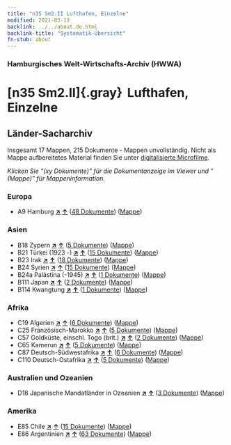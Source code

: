```yaml
---
title: "n35 Sm2.II Lufthafen, Einzelne"
modified: 2021-03-13
backlink: ../../about.de.html
backlink-title: "Systematik-Übersicht"
fn-stub: about
---
```


### Hamburgisches Welt-Wirtschafts-Archiv (HWWA)

# [n35 Sm2.II]{.gray}&#8201; Lufthafen, Einzelne&#160; 







## Länder-Sacharchiv




Insgesamt 17 Mappen, 215 Dokumente - Mappen unvollständig.
Nicht als Mappe aufbereitetes Material finden Sie unter [digitalisierte Microfilme](/film/h1_sh.de.html).

_Klicken Sie "(xy Dokumente)" für die Dokumentanzeige im Viewer und "(Mappe)" für Mappeninformation._




### Europa

- A9 Hamburg [**&nearr;**](../../../geo/i/140905/about.de.html "Hamburg (alle Mappen)") [**&uarr;**](../../../geo/about.de.html#A9 "Ländersystematik") (<a href="https://pm20.zbw.eu/iiifview/folder/sh/140905,145684" title="über: Hamburg : Lufthafen, Einzelne" target="_blank">48 Dokumente</a>) ([Mappe](../../../../folder/sh/1409xx/140905/1456xx/145684/about.de.html))

### Asien

- B18 Zypern [**&nearr;**](../../../geo/i/141079/about.de.html "Zypern (alle Mappen)") [**&uarr;**](../../../geo/about.de.html#B18 "Ländersystematik") (<a href="https://pm20.zbw.eu/iiifview/folder/sh/141079,145684" title="über: Zypern : Lufthafen, Einzelne" target="_blank">5 Dokumente</a>) ([Mappe](../../../../folder/sh/1410xx/141079/1456xx/145684/about.de.html))
- B21 Türkei (1923 -) [**&nearr;**](../../../geo/i/141111/about.de.html "Türkei (1923 -) (alle Mappen)") [**&uarr;**](../../../geo/about.de.html#B21 "Ländersystematik") (<a href="https://pm20.zbw.eu/iiifview/folder/sh/141111,145684" title="über: Türkei (1923 -) : Lufthafen, Einzelne" target="_blank">15 Dokumente</a>) ([Mappe](../../../../folder/sh/1411xx/141111/1456xx/145684/about.de.html))
- B23 Irak [**&nearr;**](../../../geo/i/141113/about.de.html "Irak (alle Mappen)") [**&uarr;**](../../../geo/about.de.html#B23 "Ländersystematik") (<a href="https://pm20.zbw.eu/iiifview/folder/sh/141113,145684" title="über: Irak : Lufthafen, Einzelne" target="_blank">18 Dokumente</a>) ([Mappe](../../../../folder/sh/1411xx/141113/1456xx/145684/about.de.html))
- B24 Syrien [**&nearr;**](../../../geo/i/141114/about.de.html "Syrien (alle Mappen)") [**&uarr;**](../../../geo/about.de.html#B24 "Ländersystematik") (<a href="https://pm20.zbw.eu/iiifview/folder/sh/141114,145684" title="über: Syrien : Lufthafen, Einzelne" target="_blank">15 Dokumente</a>) ([Mappe](../../../../folder/sh/1411xx/141114/1456xx/145684/about.de.html))
- B24a Palästina (-1945) [**&nearr;**](../../../geo/i/141115/about.de.html "Palästina (-1945) (alle Mappen)") [**&uarr;**](../../../geo/about.de.html#B24a "Ländersystematik") (<a href="https://pm20.zbw.eu/iiifview/folder/sh/141115,145684" title="über: Palästina (-1945) : Lufthafen, Einzelne" target="_blank">1 Dokumente</a>) ([Mappe](../../../../folder/sh/1411xx/141115/1456xx/145684/about.de.html))
- B111 Japan [**&nearr;**](../../../geo/i/141272/about.de.html "Japan (alle Mappen)") [**&uarr;**](../../../geo/about.de.html#B111 "Ländersystematik") (<a href="https://pm20.zbw.eu/iiifview/folder/sh/141272,145684" title="über: Japan : Lufthafen, Einzelne" target="_blank">2 Dokumente</a>) ([Mappe](../../../../folder/sh/1412xx/141272/1456xx/145684/about.de.html))
- B114 Kwangtung [**&nearr;**](../../../geo/i/141275/about.de.html "Kwangtung (alle Mappen)") [**&uarr;**](../../../geo/about.de.html#B114 "Ländersystematik") (<a href="https://pm20.zbw.eu/iiifview/folder/sh/141275,145684" title="über: Kwangtung : Lufthafen, Einzelne" target="_blank">1 Dokumente</a>) ([Mappe](../../../../folder/sh/1412xx/141275/1456xx/145684/about.de.html))

### Afrika

- C19 Algerien [**&nearr;**](../../../geo/i/141354/about.de.html "Algerien (alle Mappen)") [**&uarr;**](../../../geo/about.de.html#C19 "Ländersystematik") (<a href="https://pm20.zbw.eu/iiifview/folder/sh/141354,145684" title="über: Algerien : Lufthafen, Einzelne" target="_blank">6 Dokumente</a>) ([Mappe](../../../../folder/sh/1413xx/141354/1456xx/145684/about.de.html))
- C25 Französisch-Marokko [**&nearr;**](../../../geo/i/141358/about.de.html "Französisch-Marokko (alle Mappen)") [**&uarr;**](../../../geo/about.de.html#C25 "Ländersystematik") (<a href="https://pm20.zbw.eu/iiifview/folder/sh/141358,145684" title="über: Französisch-Marokko : Lufthafen, Einzelne" target="_blank">5 Dokumente</a>) ([Mappe](../../../../folder/sh/1413xx/141358/1456xx/145684/about.de.html))
- C57 Goldküste, einschl. Togo (brit.) [**&nearr;**](../../../geo/i/141406/about.de.html "Goldküste, einschl. Togo (brit.) (alle Mappen)") [**&uarr;**](../../../geo/about.de.html#C57 "Ländersystematik") (<a href="https://pm20.zbw.eu/iiifview/folder/sh/141406,145684" title="über: Goldküste, einschl. Togo (brit.) : Lufthafen, Einzelne" target="_blank">2 Dokumente</a>) ([Mappe](../../../../folder/sh/1414xx/141406/1456xx/145684/about.de.html))
- C65 Kamerun [**&nearr;**](../../../geo/i/141410/about.de.html "Kamerun (alle Mappen)") [**&uarr;**](../../../geo/about.de.html#C65 "Ländersystematik") (<a href="https://pm20.zbw.eu/iiifview/folder/sh/141410,145684" title="über: Kamerun : Lufthafen, Einzelne" target="_blank">5 Dokumente</a>) ([Mappe](../../../../folder/sh/1414xx/141410/1456xx/145684/about.de.html))
- C87 Deutsch-Südwestafrika [**&nearr;**](../../../geo/i/141450/about.de.html "Deutsch-Südwestafrika (alle Mappen)") [**&uarr;**](../../../geo/about.de.html#C87 "Ländersystematik") (<a href="https://pm20.zbw.eu/iiifview/folder/sh/141450,145684" title="über: Deutsch-Südwestafrika : Lufthafen, Einzelne" target="_blank">6 Dokumente</a>) ([Mappe](../../../../folder/sh/1414xx/141450/1456xx/145684/about.de.html))
- C110 Deutsch-Ostafrika [**&nearr;**](../../../geo/i/141471/about.de.html "Deutsch-Ostafrika (alle Mappen)") [**&uarr;**](../../../geo/about.de.html#C110 "Ländersystematik") (<a href="https://pm20.zbw.eu/iiifview/folder/sh/141471,145684" title="über: Deutsch-Ostafrika : Lufthafen, Einzelne" target="_blank">5 Dokumente</a>) ([Mappe](../../../../folder/sh/1414xx/141471/1456xx/145684/about.de.html))

### Australien und Ozeanien

- D18 Japanische Mandatländer in Ozeanien [**&nearr;**](../../../geo/i/141618/about.de.html "Japanische Mandatländer in Ozeanien (alle Mappen)") [**&uarr;**](../../../geo/about.de.html#D18 "Ländersystematik") (<a href="https://pm20.zbw.eu/iiifview/folder/sh/141618,145684" title="über: Japanische Mandatländer in Ozeanien : Lufthafen, Einzelne" target="_blank">3 Dokumente</a>) ([Mappe](../../../../folder/sh/1416xx/141618/1456xx/145684/about.de.html))

### Amerika

- E85 Chile [**&nearr;**](../../../geo/i/141691/about.de.html "Chile (alle Mappen)") [**&uarr;**](../../../geo/about.de.html#E85 "Ländersystematik") (<a href="https://pm20.zbw.eu/iiifview/folder/sh/141691,145684" title="über: Chile : Lufthafen, Einzelne" target="_blank">15 Dokumente</a>) ([Mappe](../../../../folder/sh/1416xx/141691/1456xx/145684/about.de.html))
- E86 Argentinien [**&nearr;**](../../../geo/i/141692/about.de.html "Argentinien (alle Mappen)") [**&uarr;**](../../../geo/about.de.html#E86 "Ländersystematik") (<a href="https://pm20.zbw.eu/iiifview/folder/sh/141692,145684" title="über: Argentinien : Lufthafen, Einzelne" target="_blank">63 Dokumente</a>) ([Mappe](../../../../folder/sh/1416xx/141692/1456xx/145684/about.de.html))








